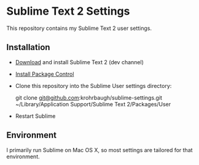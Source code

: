 # Sublime Text 2 Settings
This repository contains my Sublime Text 2 user settings.

## Installation
* [Download][1] and install Sublime Text 2 (dev channel)
* [Install Package Control][2]
* Clone this repository into the Sublime User settings directory:

    git clone git@github.com:krohrbaugh/sublime-settings.git ~/Library/Application Support/Sublime Text 2/Packages/User

* Restart Sublime

## Environment
I primarily run Sublime on Mac OS X, so most settings are
tailored for that environment.

[1]: http://www.sublimetext.com/dev "Sublimte Text 2 - Dev Builds"
[2]: http://wbond.net/sublime_packages/package_control/installation "Package Control Installation"